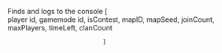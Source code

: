 Finds and logs to the console
     [                
                player id,
                gamemode id,
                isContest,
                mapID,
                mapSeed,
                joinCount,
                maxPlayers,
                timeLeft,
                clanCount


                               ]
